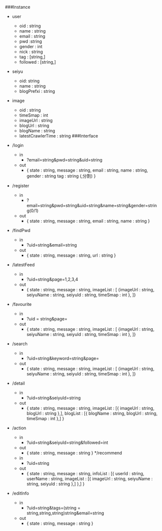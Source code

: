 ###Instance
	
* user
	* oid : string
	* name : string
	* email : string
	* pwd :string
	* gender : int
	* nick : string
	* tag : [string,]
	* followed : [string,]
* seiyu
	* oid: string
	* name : string
	* blogPrefxi : string
* image
	* oid : string
	* timeSmap : int
	* imageUrl : string
	* blogUrl : string
	* blogName : string
	* latestCrawlerTime : string
###Interface
* /login
	* in 
		* ?email=string&pwd=string&uid=string
	* out
		* {
		state : string,
		message : string,
		email : string,
		name : string,
		gender : string
		tag : string (,分割)
			}

* /register
	* in
		* ?email=string&pwd=string&uid=string&name=string&gender=string(0/1)
	* out
		* {
		state : string,
		message : string,
		email : string,
		name : string
			}

* /findPwd
	* in
		* ?uid=string&email=string
	* out
		* {
		state : string,
		message : string,
		url : string
		}

* /latestFeed
	* in
		* ?uid=string&page=1,2,3,4
	* out
		* {
		state : string,
		message : string,
		imageList : [
		{imageUrl : string,
		seiyuName : string,
		seiyuId : string,
		timeSmap : int
		},
		]}

* /favourite
	* in
		* ?uid = string&page=
	* out
		* {
		state : string,
		message : string,
		imageList : [
		{imageUrl : string,
		seiyuName : string,
		seiyuId : string,
		timeSmap : int
		},
		]}

* /search
	* in
		* ?uid=string&keyword=string&page=
	* out
		* {
		state : string,
		message : string,
		imageList : [
		{imageUrl : string,
		seiyuName : string,
		seiyuId : string,
		timeSmap : int
		},
		]}

* /detail
	* in
		* ?uid=string&seiyuId=string
	* out
		* {
		state : string,
		message : string,
		imageList : [{
			imageUrl : string,
			blogUrl : string
		},],
		blogList : [{
			blogName : string,
			blogUrl : string,
			timeSmap : int
		},]
		}

* /action
	* in
		* ?uid=string&seiyuId=string&followed=int
	* out
		* {
			state : string,
			message : string
		}
*/recommend
	* in
		* ?uid=string
	* out
		* {
			state : string,
			message : string,
			infoList : [{
				userId : string,
				userName : string,
				imageList : [{
					imageUrl : string,
					seiyuName : string,
					seiyuId : string
				},]
			},]
		}
		
* /editInfo
	* in
		* ?uid=string&tags=(string = string,string,string)string&email=string
	* out
		* {
			state : string,
			message : string
		}
